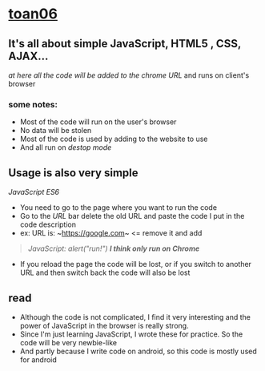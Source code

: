 # [toan06](https://github.com/toan06)

## It's all about simple JavaScript, HTML5 , CSS, AJAX...
_at here all the code will be added to the *chrome URL*_ and runs on client's browser
### some notes:
* Most of the code will run on the user's browser
* No data will be stolen
* Most of the code is used by adding to the website to use
* And all run on _destop mode_ 
## Usage is also very simple
*_JavaScript ES6_*
* You need to go to the page where you want to run the code
* Go to the _URL_ bar delete the old URL and paste the code I put in the code description
* ex: URL is: ~https://google.com~ <= remove it and add 
>_JavaScript: alert("run!")_ 
__*I think only run on Chrome*__
* If you reload the page the code will be lost, or if you switch to another URL and then switch back the code will also be lost
## read
* Although the code is not complicated, I find it very interesting and the power of JavaScript in the browser is really strong.
* Since I'm just learning JavaScript, I wrote these for practice. So the code will be very newbie-like
* And partly because I write code on android, so this code is mostly used for android
